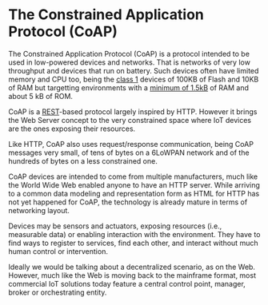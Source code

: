 # The Constrained Application Protocol (CoAP)

The Constrained Application Protocol (CoAP) is a protocol intended to be used in low-powered devices and networks. That is networks of very low throughput and devices that run on battery. Such devices often have limited memory and CPU too, being the [class 1](https://tools.ietf.org/html/rfc7228#page-8) devices of 100KB of Flash and 10KB of RAM but targetting environments with a [minimum of 1.5kB](https://ieeexplore.ieee.org/document/6970748) of RAM and about 5 kB of ROM.

CoAP is a [REST](https://www.ics.uci.edu/~fielding/pubs/dissertation/rest_arch_style.htm)-based protocol largely inspired by HTTP. However it brings the Web Server concept to the very constrained space where IoT devices are the ones exposing their resources.

Like HTTP, CoAP also uses request/response communication, being CoAP messages very small, of tens of bytes on a 6LoWPAN network and of the hundreds of bytes on a less constrained one.

CoAP devices are intended to come from multiple manufacturers, much like the World Wide Web enabled anyone to have an HTTP server. While arriving to a common data modeling and representation form as HTML for HTTP has not yet happened for CoAP, the technology is already mature in terms of networking layout.

Devices may be sensors and actuators, exposing resources (i.e., measurable data) or enabling interaction with the environment. They have to find ways to register to services, find each other, and interact without much human control or intervention.

Ideally we would be talking about a decentralized scenario, as on the Web. However, much like the Web is moving back to the mainframe format, most commercial IoT solutions today feature a central control point, manager, broker or orchestrating entity.